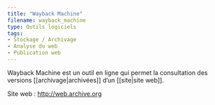 ```yaml
---
title: "Wayback Machine"
filename: wayback_machine
type: Outils logiciels
tags:
- Stockage / Archivage
- Analyse du web
- Publication web
---
```


Wayback Machine est un outil en ligne qui permet la consultation des versions [[archivage|archivées]] d’un [[site|site web]].

Site web : <http://web.archive.org>

